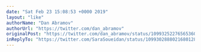 ```yaml
---
date: "Sat Feb 23 15:08:53 +0000 2019"
layout: "like"
authorName: "Dan Abramov"
authorUrl: "https://twitter.com/dan_abramov"
originalPost: "https://twitter.com/dan_abramov/status/1099325227656536066"
inReplyTo: "https://twitter.com/SaraSoueidan/status/1099302888021680128"
---
```

